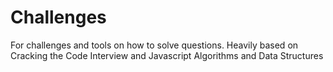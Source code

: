 # Challenges
For challenges and tools on how to solve questions. Heavily based on Cracking the Code Interview and Javascript Algorithms and Data Structures
